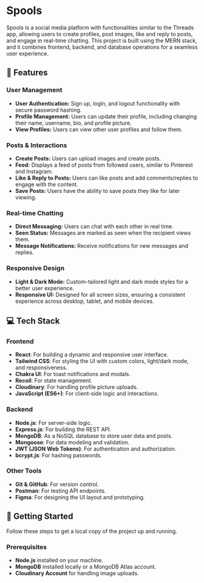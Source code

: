 # Spools

Spools is a social media platform with functionalities similar to the Threads app, allowing users to create profiles, post images, like and reply to posts, and engage in real-time chatting. This project is built using the MERN stack, and it combines frontend, backend, and database operations for a seamless user experience.

## 🌟 Features

### User Management

- **User Authentication:** Sign up, login, and logout functionality with secure password hashing.
- **Profile Management:** Users can update their profile, including changing their name, username, bio, and profile picture.
- **View Profiles:** Users can view other user profiles and follow them.

### Posts & Interactions

- **Create Posts:** Users can upload images and create posts.
- **Feed:** Displays a feed of posts from followed users, similar to Pinterest and Instagram.
- **Like & Reply to Posts:** Users can like posts and add comments/replies to engage with the content.
- **Save Posts:** Users have the ability to save posts they like for later viewing.

### Real-time Chatting

- **Direct Messaging:** Users can chat with each other in real time.
- **Seen Status:** Messages are marked as seen when the recipient views them.
- **Message Notifications:** Receive notifications for new messages and replies.

### Responsive Design

- **Light & Dark Mode:** Custom-tailored light and dark mode styles for a better user experience.
- **Responsive UI:** Designed for all screen sizes, ensuring a consistent experience across desktop, tablet, and mobile devices.

## 💻 Tech Stack

### Frontend

- **React**: For building a dynamic and responsive user interface.
- **Tailwind CSS**: For styling the UI with custom colors, light/dark mode, and responsiveness.
- **Chakra UI**: For toast notifications and modals.
- **Recoil**: For state management.
- **Cloudinary**: For handling profile picture uploads.
- **JavaScript (ES6+)**: For client-side logic and interactions.

### Backend

- **Node.js**: For server-side logic.
- **Express.js**: For building the REST API.
- **MongoDB**: As a NoSQL database to store user data and posts.
- **Mongoose**: For data modeling and validation.
- **JWT (JSON Web Tokens)**: For authentication and authorization.
- **bcrypt.js**: For hashing passwords.

### Other Tools

- **Git & GitHub**: For version control.
- **Postman**: For testing API endpoints.
- **Figma**: For designing the UI layout and prototyping.

## 🚀 Getting Started

Follow these steps to get a local copy of the project up and running.

### Prerequisites

- **Node.js** installed on your machine.
- **MongoDB** installed locally or a MongoDB Atlas account.
- **Cloudinary Account** for handling image uploads.
